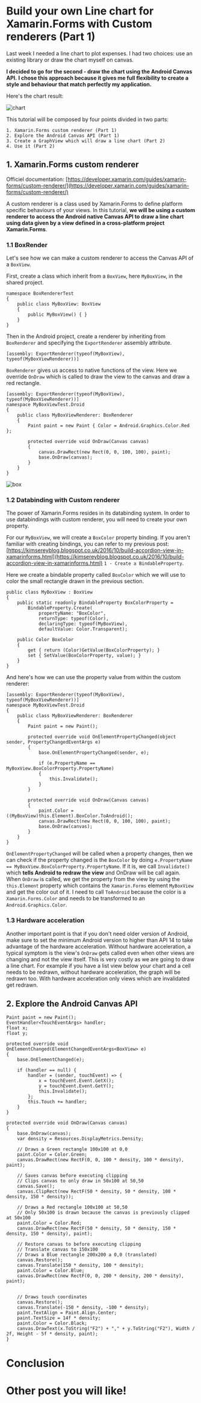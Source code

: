 # Build your own Line chart for Xamarin.Forms with Custom renderers (Part 1)

Last week I needed a line chart to plot expenses.
I had two choices: use an existing library or draw the chart myself on canvas.

__I decided to go for the second - draw the chart using the Android Canvas API.__
__I chose this approach because it gives me full flexibility to create a style and behaviour that match perfectly my application.__

Here's the chart result:

![chart](https://raw.githubusercontent.com/Kimserey/GraphTest.Droid2/master/img/chartgif.gif)

This tutorial will be composed by four points divided in two parts:

```
1. Xamarin.Forms custom renderer (Part 1)
2. Explore the Android Canvas API (Part 1)
3. Create a GraphView which will draw a line chart (Part 2)
4. Use it (Part 2)
```

## 1. Xamarin.Forms custom renderer

Officiel documentation: 
[https://developer.xamarin.com/guides/xamarin-forms/custom-renderer/](https://developer.xamarin.com/guides/xamarin-forms/custom-renderer/)

A custom renderer is a class used by Xamarin.Forms to define platform specific behaviours of your views.
In this tutorial, __we will be using a custom renderer to access the Android native Canvas API to draw a line chart using data given by a view defined in a cross-platform project Xamarin.Forms__.

### 1.1 BoxRender

Let's see how we can make a custom renderer to access the Canvas API of a `BoxView`.

First, create a class which inherit from a `BoxView`, here `MyBoxView`, in the shared project.

```
namespace BoxRendererTest
{
	public class MyBoxView: BoxView
	{
		public MyBoxView() { }
	}
}
```

Then in the Android project, create a renderer by inheriting from `BoxRenderer` and specifying the `ExportRenderer` assembly attribute.

```
[assembly: ExportRenderer(typeof(MyBoxView), typeof(MyBoxViewRenderer))]
```

`BoxRenderer` gives us access to native functions of the view.
Here we override `OnDraw` which is called to draw the view to the canvas and draw a red rectangle.

```
[assembly: ExportRenderer(typeof(MyBoxView), typeof(MyBoxViewRenderer))]
namespace MyBoxViewTest.Droid
{
	public class MyBoxViewRenderer: BoxRenderer
	{
		Paint paint = new Paint { Color = Android.Graphics.Color.Red };

		protected override void OnDraw(Canvas canvas)
		{
			canvas.DrawRect(new Rect(0, 0, 100, 100), paint);
			base.OnDraw(canvas);
		}
	}
}
```

![box](https://raw.githubusercontent.com/Kimserey/GraphTest.Droid2/master/img/purple_box.png)

### 1.2 Databinding with Custom renderer

The power of Xamarin.Forms resides in its databinding system.
In order to use databindings with custom renderer, you will need to create your own property.

For our `MyBoxView`, we will create a `BoxColor` property binding.
If you aren't familiar with creating bindings, you can refer to my previous post:
[https://kimsereyblog.blogspot.co.uk/2016/10/build-accordion-view-in-xamarinforms.html](https://kimsereyblog.blogspot.co.uk/2016/10/build-accordion-view-in-xamarinforms.html)
 `1 - Create a BindableProperty`.

Here we create a bindable property called `BoxColor` which we will use to color the small rectangle drawn in the previous section.

```
public class MyBoxView : BoxView
{
    public static readonly BindableProperty BoxColorProperty =
        BindableProperty.Create(
            propertyName: "BoxColor",
            returnType: typeof(Color),
            declaringType: typeof(MyBoxView),
            defaultValue: Color.Transparent);

    public Color BoxColor
    {
        get { return (Color)GetValue(BoxColorProperty); }
        set { SetValue(BoxColorProperty, value); }
    }
}
```

And here's how we can use the property value from within the custom renderer:

```
[assembly: ExportRenderer(typeof(MyBoxView), typeof(MyBoxViewRenderer))]
namespace MyBoxViewTest.Droid
{
	public class MyBoxViewRenderer: BoxRenderer
	{
		Paint paint = new Paint();

		protected override void OnElementPropertyChanged(object sender, PropertyChangedEventArgs e)
		{
			base.OnElementPropertyChanged(sender, e);

			if (e.PropertyName == MyBoxView.BoxColorProperty.PropertyName)
			{
				this.Invalidate();
			}
		}

		protected override void OnDraw(Canvas canvas)
		{
			paint.Color = ((MyBoxView)this.Element).BoxColor.ToAndroid();
			canvas.DrawRect(new Rect(0, 0, 100, 100), paint);
			base.OnDraw(canvas);
		}
	}
}
```

`OnElementPropertyChanged` will be called when a property changes,
then we can check if the property changed is the `BoxColor` by doing `e.PropertyName == MyBoxView.BoxColorProperty.PropertyName`.
If it is, we call `Invalidate()` which __tells Android to redraw the view__ and OnDraw will be call again.
When `OnDraw` is called, we get the property from the view by using the `this.Element` property which contains the `Xamarin.Forms` element `MyBoxView` and get the color out of it.
I need to call `ToAndroid` because the color is a `Xamarin.Forms.Color` and needs to be transformed to an `Android.Graphics.Color`.

### 1.3 Hardware acceleration

Another important point is that if you don't need older version of Android, make sure to set the minimum Android version to higher than API 14 to take advantage of the hardware acceleration.
Without hardware acceleration, a typical symptom is the view's `OnDraw` gets called even when other views are changing and not the view itself.
This is very costly as we are going to draw a line chart. For example if you have a list view below your chart and a cell needs to be redrawn, without hardware acceleration, the graph will be redrawn too.
With hardware acceleration only views which are invalidated get redrawn.

## 2. Explore the Android Canvas API

```
Paint paint = new Paint();
EventHandler<TouchEventArgs> handler;
float x;
float y;

protected override void OnElementChanged(ElementChangedEventArgs<BoxView> e)
{
    base.OnElementChanged(e);

    if (handler == null) {
        handler = (sender, touchEvent) => {
            x = touchEvent.Event.GetX();
            y = touchEvent.Event.GetY();
            this.Invalidate();
        };
        this.Touch += handler;
    }
}

protected override void OnDraw(Canvas canvas)
{
    base.OnDraw(canvas);
    var density = Resources.DisplayMetrics.Density;

    // Draws a Green rectangle 100x100 at 0,0
    paint.Color = Color.Green;
    canvas.DrawRect(new RectF(0, 0, 100 * density, 100 * density), paint);

    // Saves canvas before executing clipping
    // Clips canvas to only draw in 50x100 at 50,50
    canvas.Save();
    canvas.ClipRect(new RectF(50 * density, 50 * density, 100 * density, 150 * density));

    // Draws a Red rectangle 100x100 at 50,50
    // Only 50x100 is drawn because the canvas is previously clipped at 50x100
    paint.Color = Color.Red;
    canvas.DrawRect(new RectF(50 * density, 50 * density, 150 * density, 150 * density), paint);

    // Restore canvas to before executing clipping
    // Translate canvas to 150x100
    // Draws a Blue rectangle 200x200 a 0,0 (translated)
    canvas.Restore();
    canvas.Translate(150 * density, 100 * density);
    paint.Color = Color.Blue;
    canvas.DrawRect(new RectF(0, 0, 200 * density, 200 * density), paint);


    // Draws touch coordinates
    canvas.Restore();
    canvas.Translate(-150 * density, -100 * density);
    paint.TextAlign = Paint.Align.Center;
    paint.TextSize = 14f * density;
    paint.Color = Color.Black;
    canvas.DrawText(x.ToString("F2") + "," + y.ToString("F2"), Width / 2f, Height - 5f * density, paint);
}
```


# Conclusion

# Other post you will like!
